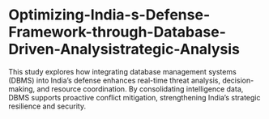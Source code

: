 # Optimizing-India-s-Defense-Framework-through-Database-Driven-Analysistrategic-Analysis
This study explores how integrating database management systems (DBMS) into India’s defense enhances real-time threat analysis, decision-making, and resource coordination. By consolidating intelligence data, DBMS supports proactive conflict mitigation, strengthening India’s strategic resilience and security.
